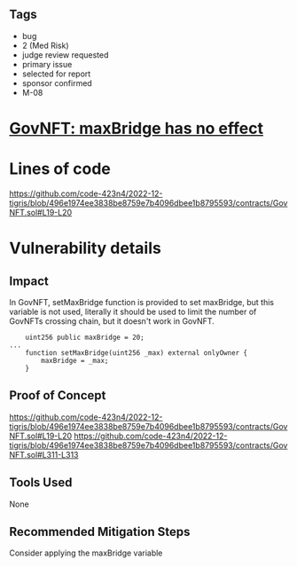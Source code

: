 ## Tags

- bug
- 2 (Med Risk)
- judge review requested
- primary issue
- selected for report
- sponsor confirmed
- M-08

# [GovNFT: maxBridge has no effect](https://github.com/code-423n4/2022-12-tigris-findings/issues/334) 

# Lines of code

https://github.com/code-423n4/2022-12-tigris/blob/496e1974ee3838be8759e7b4096dbee1b8795593/contracts/GovNFT.sol#L19-L20


# Vulnerability details

## Impact
In GovNFT, setMaxBridge function is provided to set maxBridge, but this variable is not used, literally it should be used to limit the number of GovNFTs crossing chain, but it doesn't work in GovNFT.
```solidity
    uint256 public maxBridge = 20;
...
    function setMaxBridge(uint256 _max) external onlyOwner {
        maxBridge = _max;
    }
```
## Proof of Concept
https://github.com/code-423n4/2022-12-tigris/blob/496e1974ee3838be8759e7b4096dbee1b8795593/contracts/GovNFT.sol#L19-L20
https://github.com/code-423n4/2022-12-tigris/blob/496e1974ee3838be8759e7b4096dbee1b8795593/contracts/GovNFT.sol#L311-L313
## Tools Used
None
## Recommended Mitigation Steps
Consider applying the maxBridge variable